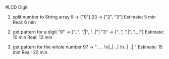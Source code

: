#LCD Digit

1. split number to String array
9  -> ["9"]
23  -> ["2", "3"]
Estimate: 5 min
Real: 6 min

2. get pattern for a digit
"9"  ->  ["._.", "|_|", "..|"]
"3"  ->  {"._.", "._|", "._|"}
Estimate: 10 min
Real: 12 min

3. get pattern for the whole number
97  -> "._. ._. \n|_| ..| \n..| ..| "
Estimate: 15 min
Real: 20 min


